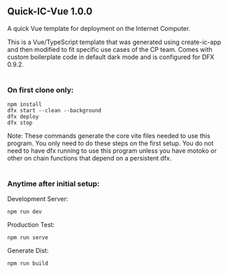 ## Quick-IC-Vue 1.0.0

A quick Vue template for deployment on the Internet Computer.

This is a Vue/TypeScript template that was generated using create-ic-app and then modified to fit specific use cases of the CP team. Comes with custom boilerplate code in default dark mode and is configured for DFX 0.9.2.
<br>
<br>

### On first clone only:

```
npm install
dfx start --clean --background
dfx deploy
dfx stop
```
Note: These commands generate the core vite files needed to use this program. You only need to do these steps on the first setup. You do not need to have dfx running to use this program unless you have motoko or other on chain functions that depend on a persistent dfx.
<br>
<br>
### Anytime after initial setup:

Development Server:

```
npm run dev
```

Production Test:

```
npm run serve
```

Generate Dist:

```
npm run build
```
